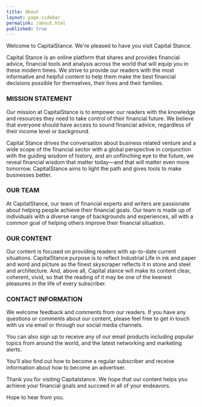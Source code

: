 ```yaml
---
title: About
layout: page-sidebar
permalink: /about.html
published: true
---
```


Welcome to CapitalStance. We're pleased to have you visit Capital Stance.

Capital Stance is an online platform that shares and provides financial advice, financial tools and analysis across the world that will equip you in these modern times. We strive to provide our readers with the most informative and helpful content to help them make the best financial decisions possible for themselves, their lives and their families.

### MISSION STATEMENT
Our mission at CapitalStance is to empower our readers with the knowledge and resources they need to take control of their financial future. We believe that everyone should have access to sound financial advice, regardless of their income level or background. 

Capital Stance drives the conversation about business related venture and a wide scope of the financial sector with a global perspective in conjunction with the guiding wisdom of history, and an unflinching eye to the future, we reveal financial wisdom that matter today—and that will matter even more tomorrow. CapitalStance aims to light the path and gives tools to make businesses better.

### OUR TEAM
At CapitalStance, our team of financial experts and writers are passionate about helping people achieve their financial goals. Our team is made up of individuals with a diverse range of backgrounds and experiences, all with a common goal of helping others improve their financial situation.  

### OUR CONTENT
Our content is focused on providing readers with up-to-date current situations. CapitalStance purpose is to reflect Industrial Life in ink and paper and word and picture as the finest skyscraper reflects it in stone and steel and architecture. And, above all, Capital stance will make its content clear, coherent, vivid, so that the reading of it may be one of the keenest pleasures in the life of every subscriber.


### CONTACT INFORMATION
We welcome feedback and comments from our readers. If you have any questions or comments about our content, please feel free to get in touch with us via email or through our social media channels.

You can also sign up to receive any of our email products including popular topics from around the world, and the latest networking and marketing alerts.

You'll also find out how to become a regular subscriber and receive information about how to become an advertiser.

Thank you for visiting Capitalstance. We hope that our content helps you achieve your financial goals and succeed in all of your endeavors.

Hope to hear from you.
